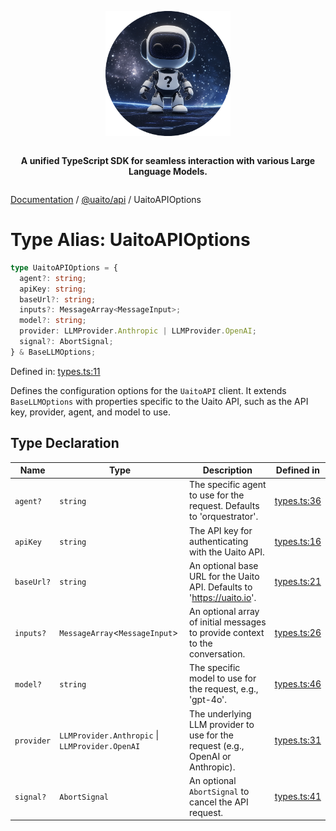 <div style="display:flex; flex-direction:column; align-items:center;">
<p align="center">
  <img src="../UAITO.png" alt="UAITO Logo" width="200"/>
</p>

<p align="center">
  <strong>A unified TypeScript SDK for seamless interaction with various Large Language Models.</strong>
</p>
</div>

[Documentation](README.md) / [@uaito/api](@uaito.api.md) / UaitoAPIOptions

# Type Alias: UaitoAPIOptions

```ts
type UaitoAPIOptions = {
  agent?: string;
  apiKey: string;
  baseUrl?: string;
  inputs?: MessageArray<MessageInput>;
  model?: string;
  provider: LLMProvider.Anthropic | LLMProvider.OpenAI;
  signal?: AbortSignal;
} & BaseLLMOptions;
```

Defined in: [types.ts:11](https://github.com/elribonazo/uaito/blob/f97507d683891e85274a4513e587f8a6bb01bb1d/packages/api/src/types.ts#L11)

Defines the configuration options for the `UaitoAPI` client.
It extends `BaseLLMOptions` with properties specific to the Uaito API,
such as the API key, provider, agent, and model to use.

## Type Declaration

| Name | Type | Description | Defined in |
| ------ | ------ | ------ | ------ |
| `agent?` | `string` | The specific agent to use for the request. Defaults to 'orquestrator'. | [types.ts:36](https://github.com/elribonazo/uaito/blob/f97507d683891e85274a4513e587f8a6bb01bb1d/packages/api/src/types.ts#L36) |
| `apiKey` | `string` | The API key for authenticating with the Uaito API. | [types.ts:16](https://github.com/elribonazo/uaito/blob/f97507d683891e85274a4513e587f8a6bb01bb1d/packages/api/src/types.ts#L16) |
| `baseUrl?` | `string` | An optional base URL for the Uaito API. Defaults to 'https://uaito.io'. | [types.ts:21](https://github.com/elribonazo/uaito/blob/f97507d683891e85274a4513e587f8a6bb01bb1d/packages/api/src/types.ts#L21) |
| `inputs?` | `MessageArray`\<`MessageInput`\> | An optional array of initial messages to provide context to the conversation. | [types.ts:26](https://github.com/elribonazo/uaito/blob/f97507d683891e85274a4513e587f8a6bb01bb1d/packages/api/src/types.ts#L26) |
| `model?` | `string` | The specific model to use for the request, e.g., 'gpt-4o'. | [types.ts:46](https://github.com/elribonazo/uaito/blob/f97507d683891e85274a4513e587f8a6bb01bb1d/packages/api/src/types.ts#L46) |
| `provider` | `LLMProvider.Anthropic` \| `LLMProvider.OpenAI` | The underlying LLM provider to use for the request (e.g., OpenAI or Anthropic). | [types.ts:31](https://github.com/elribonazo/uaito/blob/f97507d683891e85274a4513e587f8a6bb01bb1d/packages/api/src/types.ts#L31) |
| `signal?` | `AbortSignal` | An optional `AbortSignal` to cancel the API request. | [types.ts:41](https://github.com/elribonazo/uaito/blob/f97507d683891e85274a4513e587f8a6bb01bb1d/packages/api/src/types.ts#L41) |
